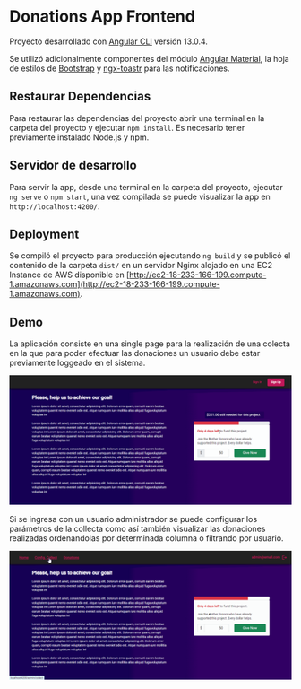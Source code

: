 # Donations App Frontend

Proyecto desarrollado con [Angular CLI](https://github.com/angular/angular-cli) versión 13.0.4.

Se utilizó adicionalmente componentes del módulo [Angular Material](https://material.angular.io/), la hoja de estilos de [Bootstrap](https://getbootstrap.com/) y [ngx-toastr](https://www.npmjs.com/package/ngx-toastr) para las notificaciones.

## Restaurar Dependencias

Para restaurar las dependencias del proyecto abrir una terminal en la carpeta del proyecto y ejecutar `npm install`. Es necesario tener previamente instalado Node.js y npm. 
 
## Servidor de desarrollo

Para servir la app, desde una terminal en la carpeta del proyecto, ejecutar `ng serve` o `npm start`, una vez compilada se puede visualizar la app en `http://localhost:4200/`.


## Deployment

Se compiló el proyecto para producción ejecutando `ng build` y se publicó el contenido de la carpeta `dist/` en un servidor Nginx alojado en una EC2 Instance de AWS disponible en [http://ec2-18-233-166-199.compute-1.amazonaws.com](http://ec2-18-233-166-199.compute-1.amazonaws.com).


## Demo

La aplicación consiste en una single page para la realización de una colecta en la que para poder efectuar las donaciones un usuario debe estar previamente loggeado en el sistema. 

![demo](demo.gif)

Si se ingresa con un usuario administrador se puede configurar los parámetros de la collecta como así también visualizar las donaciones realizadas ordenandolas por determinada columna o filtrando por usuario.

![demo-admin](demo-admin.gif) 
